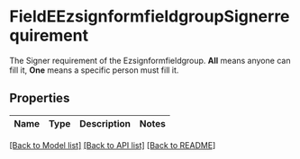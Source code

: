 # FieldEEzsignformfieldgroupSignerrequirement

The Signer requirement of the Ezsignformfieldgroup. **All** means anyone can fill it, **One** means a specific person must fill it.

## Properties

Name | Type | Description | Notes
------------ | ------------- | ------------- | -------------

[[Back to Model list]](../README.md#documentation-for-models) [[Back to API list]](../README.md#documentation-for-api-endpoints) [[Back to README]](../README.md)


